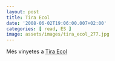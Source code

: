 ```yaml
---
layout: post
title: Tira Ecol
date: '2008-06-02T19:06:00.007+02:00'
categories: [ read, ES ]
image: assets/images/tira_ecol_277.jpg
---
```


Més vinyetes a <a href="http://www.tiraecol.net/">Tira Ecol</a>

